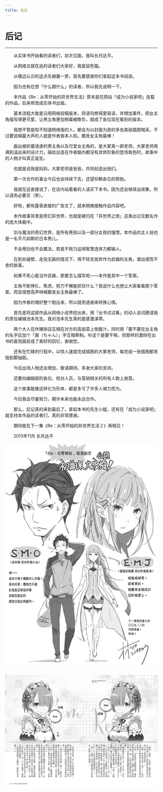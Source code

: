 ```yaml
---
title: 后记
---
```

# 后记

---

&emsp;&emsp;从实体书开始看的读者们，初次见面，我叫长月达平。

&emsp;&emsp;从网络文就在追的读者们大家好，我是鼠色猫。

&emsp;&emsp;从哪边认识的这点先搁置一旁，首先要感谢你们拿起这本书阅读。

&emsp;&emsp;因为也有在想「什么跟什么」的读者，所以我先说明一下。

&emsp;&emsp;本作品《Re：从零开始的异世界生活》原本是在网站「成为小说家吧」连载的作品，后来修改成实体书出版。

&emsp;&emsp;基本流程大致是沿用网络投稿版本，将语句修得更易读，并增加事件，把女主角描写得更可爱，让男主角更加倒霉被欺负，就成了各位现在看到的版本。


&emsp;&emsp;我想不管是知不知道网络版的人，都会为以封面为首的多张美丽插图喝采，不过要说喊最大声的人就是作者我本人啦。銀发女主角最棒！

&emsp;&emsp;画出被折磨凌虐的男主角以及可爱女主角的，是大冢真一郎老师。大冢老师用满到溢出来的设计力，描绘出连在作者脑内都没有具体形象的登场角色时，故事中的人物才叫真正诞生。

&emsp;&emsp;也就是说我是妈妈，大冢老师是爸爸，共同创造出他们。

&emsp;&emsp;第一次合作的事业今后也会持续下去，还望仰赖各位的帮助。

&emsp;&emsp;我就在这直接说了，在店内站着看的人请买下本书。因为还会继续出续集，所以请务必要买（笑）。


&emsp;&emsp;好啦，都有露骨直接的广告文了，就来稍微接触作品内容吧。

&emsp;&emsp;本作故事背景是奇幻异世界，也就是被归在「异世界之旅」这类出过无数名作的庞大体裁中。

&emsp;&emsp;剑与魔法的奇幻世界，是所有男孩以及一部分女孩的憧憬。本作品的主人翁也是一名平凡如斯的日本男儿。

&emsp;&emsp;不会用剑也不会魔法，若是不努力运用智慧连体力都输人。

&emsp;&emsp;在到处碰壁、走投无路的情况下，用不轻言放弃作为武器的主角，谱出锲而不舍的故事。

&emsp;&emsp;如果不死心能当作武器，那要怎么描写呢——本作是其中一个答案。

&emsp;&emsp;主角不断挣扎、焦虑，努力不懈能抓住什么？我说什么也想让大家看看那个答案，而且很想高声呐喊銀发女主角最棒了。

&emsp;&emsp;因为作者的嗜好整个跑出来，所以就用道谢来转换心情。

&emsp;&emsp;首先是将这部作品从网络小说界挖出来，用「出书试试看」的动人说词邀请我的责任编辑池本先生。我对池本先生真的是感激涕零。

&emsp;&emsp;两个大人在炸猪排店互相在对方的高丽菜上倒酱汁，同时用「要不要在女主角的名字后加个「酱（ちゃん）」字互相牵制。吵这个是要干嘛，但那样的激辩在出书的喜悦面前成了美好的回忆，谢谢您。

&emsp;&emsp;还有在忙碌的行程中，以惊人速度完成插图的大冢老师，每完成一张插图都苦恼到脚抽筋。

&emsp;&emsp;今后出场人物还会增加，敬请期待。多谢大家的支持。

&emsp;&emsp;还要向编辑部的各位、校对人员，与营销相关的所有人致上谢意。

&emsp;&emsp;这个故事能像这样化为形体，都是多亏了许多人竭力而为。

&emsp;&emsp;今后我会尽量努力，期许未来也能永远合作。


&emsp;&emsp;那么，后记真的来到最后了。拿起本书的先生小姐，还有在「成为小说家吧」就支持本作品的读者们，真的非常感谢。

&emsp;&emsp;期待能在下一集《Re：从零开始的异世界生活２》再相见！

&emsp;&emsp;2013年11月 长月达平

![图片](./img/1.jpg)

![图片](./img/2.jpg)